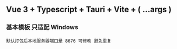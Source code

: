 ## Vue 3 + Typescript + Tauri + Vite + ( ...args )

### 基本模板 只适配 Windows

```
默认打包后本地服务器端口是 8676 可修改 避免重复
```
